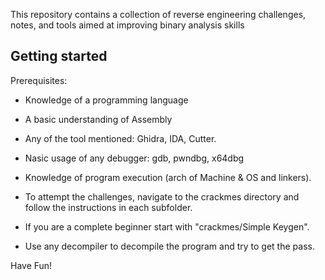 This repository contains a collection of reverse engineering challenges, notes, and tools aimed at improving binary analysis skills

Getting started
-
Prerequisites:
- Knowledge of a programming language
- A basic understanding of Assembly
- Any of the tool mentioned: Ghidra, IDA, Cutter.
- Nasic usage of any debugger: gdb, pwndbg, x64dbg
- Knowledge of program execution (arch of Machine & OS and linkers).

- To attempt the challenges, navigate to the crackmes directory and follow the instructions in each subfolder.
- If you are a complete beginner start with "crackmes/Simple Keygen".
- Use any decompiler to decompile the program and try to get the pass.

Have Fun!

